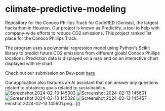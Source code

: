 # climate-predictive-modeling
Repository for the Conoco Phillips Track for CodeRED (Genisis), the largest hackathon in Houston. 
Our project is known as Predictify, a tool to help with company-wide efforts to reduce CO2 emissions. This project ranked 1st place for the Conoco Phillips Track.

The program uses a polynomial regression model using Python's Scikit library to predict future CO2 emissions from different gloabl Conoco Phillips locations. Prediction data is displayed on a map and on an interactive chart displayed with re-chart. 

Check out our submission on Dev-post <a href="https://devpost.com/software/predictify-tnoy8f">here</a>

Our application also features an AI assistant that can answer any questions related to obtaining goals related to sustainability. 
![Screenshot 2024-02-13 145303](https://github.com/jaykeburger/climate-predictive-modeling/assets/76579098/e47ce47d-15e2-4f06-8ac1-b685aa10cbde)
![Screenshot 2024-02-13 145601](https://github.com/jaykeburger/climate-predictive-modeling/assets/76579098/b49dec65-2f58-4a7d-9b21-9e0c567a9a67)
![Screenshot 2024-02-13 145326](https://github.com/jaykeburger/climate-predictive-modeling/assets/76579098/25ca13f6-7d19-46da-9f0d-15b541d7acba)
![Screenshot 2024-02-13 145457](https://github.com/jaykeburger/climate-predictive-modeling/assets/76579098/1a628302-a2b5-4b12-8001-ae24be824f4e)
eenshot 2024-02-13 145601.png…]()
